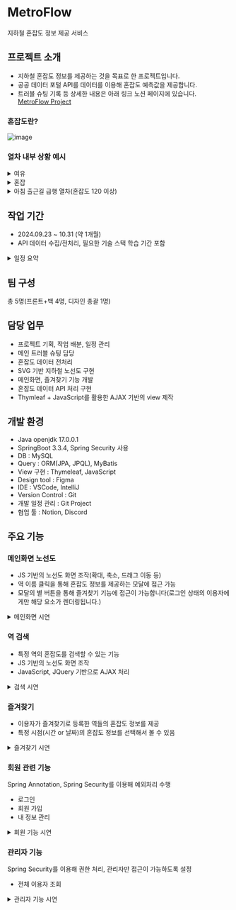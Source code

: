 # MetroFlow
지하철 혼잡도 정보 제공 서비스
## 프로젝트 소개
- 지하철 혼잡도 정보를 제공하는 것을 목표로 한 프로젝트입니다.
- 공공 데이터 포털 API를 데이터를 이용해 혼잡도 예측값을 제공합니다.
- 트러블 슈팅 기록 등 상세한 내용은 아래 링크 노션 페이지에 있습니다.   
<a href="https://cuddly-echo-750.notion.site/MetroFlow-e32cab7486ed41f38623de66042df6c5?pvs=74">MetroFlow Project</a>
### 혼잡도란?
![image](https://github.com/user-attachments/assets/2fe97487-0cdb-4048-947e-257875ea6b1b)

   ### 열차 내부 상황 예시
<details>
    <summary>여유</summary>
    <image src="https://github.com/user-attachments/assets/0c339d5d-f518-41f0-9836-e96d1b9c5875"></image>
</details>
<details>
    <summary>혼잡</summary>
    <image src="https://github.com/user-attachments/assets/b1620c37-70fa-4dae-9663-54dfa49443a6"></image>
</details>
<details>
    <summary>아침 출근길 급행 열차(혼잡도 120 이상)</summary>
    <image src="https://github.com/user-attachments/assets/f647a718-14e4-4e61-af23-f04ebf61da1f"></image>
</details>

## 작업 기간
- 2024.09.23 ~ 10.31 (약 1개월)
- API 데이터 수집/전처리, 필요한 기술 스택 학습 기간 포함
<details>
   <summary>일정 요약</summary>
   <image src="https://github.com/user-attachments/assets/a479d549-c270-4632-8f1a-b1a9dbf7e98c"></image>
</details>

## 팀 구성
총 5명(프론트+백 4명, 디자인 총괄 1명)

## 담당 업무
- 프로젝트 기획, 작업 배분, 일정 관리
- 메인 트러블 슈팅 담당
- 혼잡도 데이터 전처리
- SVG 기반 지하철 노선도 구현
- 메인화면, 즐겨찾기 기능 개발
- 혼잡도 데이터 API 처리 구현
- Thymleaf + JavaScript를 활용한 AJAX 기반의 view 제작

## 개발 환경
- Java openjdk 17.0.0.1
- SpringBoot 3.3.4, Spring Security 사용
- DB : MySQL
- Query : ORM(JPA, JPQL), MyBatis
- View 구현 : Thymeleaf, JavaScript
- Design tool : Figma
- IDE : VSCode, IntelliJ
- Version Control : Git
- 개발 일정 관리 : Git Project
- 협업 툴 : Notion, Discord

## 주요 기능

### 메인화면 노선도
- JS 기반의 노선도 화면 조작(확대, 축소, 드래그 이동 등)
- 역 이름 클릭을 통해 혼잡도 정보를 제공하는 모달에 접근 가능
- 모달의 별 버튼을 통해 즐겨찾기 기능에 접근이 가능합니다(로그인 상태의 이용자에게만 해당 요소가 렌더링됩니다.)
<details>
   <summary>메인화면 시연</summary>
   <image src="https://github.com/user-attachments/assets/8fc36a62-634c-44af-92e8-75d3e28e73b9"></image>
</details>

### 역 검색
- 특정 역의 혼잡도를 검색할 수 있는 기능
- JS 기반의 노선도 화면 조작
- JavaScript, JQuery 기반으로 AJAX 처리
<details>
   <summary>검색 시연</summary>
   <image src="https://github.com/user-attachments/assets/142f97ba-8811-4b91-8438-135e2cf65899"></image>
</details>

### 즐겨찾기
- 이용자가 즐겨찾기로 등록한 역들의 혼잡도 정보를 제공
- 특정 시점(시간 or 날짜)의 혼잡도 정보를 선택해서 볼 수 있음
<details>
   <summary>즐겨찾기 시연</summary>
   <image src="https://github.com/user-attachments/assets/c9d5d66e-8cb6-4db9-acac-be5c8babd1f5"></image>
</details>

### 회원 관련 기능
Spring Annotation, Spring Security를 이용해 예외처리 수행
- 로그인   
- 회원 가입
- 내 정보 관리
<details>
   <summary>회원 기능 시연</summary>
   <image src="https://github.com/user-attachments/assets/37c9c9db-85a1-42b9-83d9-18e710049d32"></image>
</details>

### 관리자 기능
Spring Security를 이용해 권한 처리, 관리자만 접근이 가능하도록 설정
- 전체 이용자 조회
<details>
   <summary>관리자 기능 시연</summary>
   <image src="https://github.com/user-attachments/assets/32856802-7f95-4a37-b084-51a0702d9a90"></image>
</details>


